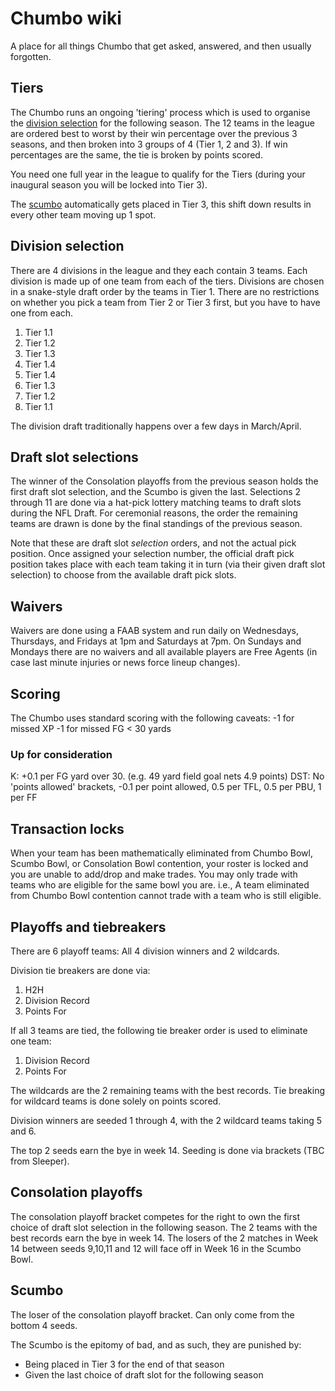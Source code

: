 # Chumbo wiki
A place for all things Chumbo that get asked, answered, and then usually forgotten.

## Tiers
The Chumbo runs an ongoing 'tiering' process which is used to organise the [division selection](#division-selection) for the following season. The 12 teams in the league are ordered best to worst by their win percentage over the previous 3 seasons, and then broken into 3 groups of 4 (Tier 1, 2 and 3). If win percentages are the same, the tie is broken by points scored. 

You need one full year in the league to qualify for the Tiers (during your inaugural season you will be locked into Tier 3).

The [scumbo](#scumbo) automatically gets placed in Tier 3, this shift down results in every other team moving up 1 spot.

## Division selection
There are 4 divisions in the league and they each contain 3 teams. Each division is made up of one team from each of the tiers. Divisions are chosen in a snake-style draft order by the teams in Tier 1. There are no restrictions on whether you pick a team from Tier 2 or Tier 3 first, but you have to have one from each.

1. Tier 1.1
2. Tier 1.2
3. Tier 1.3
4. Tier 1.4
5. Tier 1.4
6. Tier 1.3
7. Tier 1.2
8. Tier 1.1

The division draft traditionally happens over a few days in March/April.

## Draft slot selections
The winner of the Consolation playoffs from the previous season holds the first draft slot selection, and the Scumbo is given the last. Selections 2 through 11 are done via a hat-pick lottery matching teams to draft slots during the NFL Draft. For ceremonial reasons, the order the remaining teams are drawn is done by the final standings of the previous season.

Note that these are draft slot _selection_ orders, and not the actual pick position. Once assigned your selection number, the official draft pick position takes place with each team taking it in turn (via their given draft slot selection) to choose from the available draft pick slots.

## Waivers
Waivers are done using a FAAB system and run daily on Wednesdays, Thursdays, and Fridays at 1pm and Saturdays at 7pm. On Sundays and Mondays there are no waivers and all available players are Free Agents (in case last minute injuries or news force lineup changes).

## Scoring
The Chumbo uses standard scoring with the following caveats:
-1 for missed XP
-1 for missed FG < 30 yards

### Up for consideration
K: +0.1 per FG yard over 30. (e.g. 49 yard field goal nets 4.9 points)
DST: No 'points allowed' brackets, -0.1 per point allowed, 0.5 per TFL, 0.5 per PBU, 1 per FF

## Transaction locks
When your team has been mathematically eliminated from Chumbo Bowl, Scumbo Bowl, or Consolation Bowl contention, your roster is locked and you are unable to add/drop and make trades. You may only trade with teams who are eligible for the same bowl you are. i.e., A team eliminated from Chumbo Bowl contention cannot trade with a team who is still eligible.

## Playoffs and tiebreakers
There are 6 playoff teams: All 4 division winners and 2 wildcards.

Division tie breakers are done via:
1. H2H
2. Division Record
3. Points For

If all 3 teams are tied, the following tie breaker order is used to eliminate one team:
1. Division Record
2. Points For

The wildcards are the 2 remaining teams with the best records. Tie breaking for wildcard teams is done solely on points scored.

Division winners are seeded 1 through 4, with the 2 wildcard teams taking 5 and 6.

The top 2 seeds earn the bye in week 14. Seeding is done via brackets (TBC from Sleeper).

## Consolation playoffs
The consolation playoff bracket competes for the right to own the first choice of draft slot selection in the following season. The 2 teams with the best records earn the bye in week 14. The losers of the 2 matches in Week 14 between seeds 9,10,11 and 12 will face off in Week 16 in the Scumbo Bowl.

## Scumbo
The loser of the consolation playoff bracket. Can only come from the bottom 4 seeds.

The Scumbo is the epitomy of bad, and as such, they are punished by:
- Being placed in Tier 3 for the end of that season
- Given the last choice of draft slot for the following season

